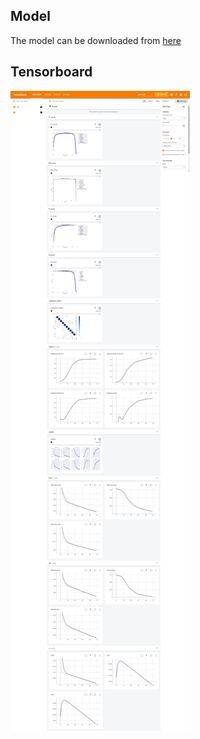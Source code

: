 ## Model
The model can be downloaded from [here](https://drive.google.com/drive/folders/1yXlFe32qam3KNK0ebURqLXfRBbY-ZEGB?usp=sharing)

## Tensorboard
![tensorboard](https://github.com/SwamiKannan/Formula1-car-detection/blob/main/model/exp4/tensorboard.png)
